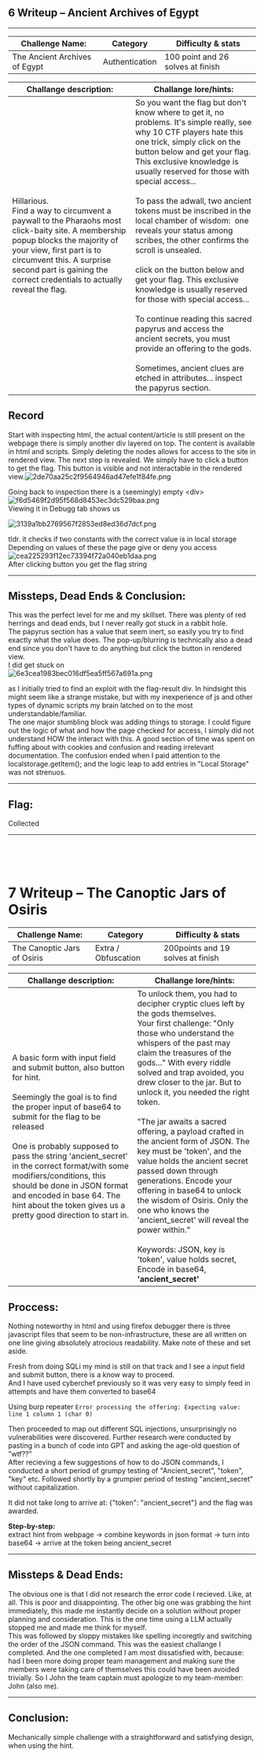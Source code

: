 ## 6 Writeup – Ancient Archives of Egypt

* * *

| Challenge Name: | Category | Difficulty & stats |
| --- | --- | --- |
| The Ancient Archives of Egypt | Authentication | 100 point and 26 solves at finish |

| Challange description: | Challange lore/hints: |
| --- | --- |
| Hillarious.   <br>Find a way to circumvent a paywall to the Pharaohs most click-baity site. A membership popup blocks the majority of your view, first part is to circumvent this. A surprise second part is gaining the correct credentials to actually reveal the flag. | So you want the flag but don't know where to get it, no problems. It's simple really, see why 10 CTF players hate this one trick, simply click on the button below and get your flag. This exclusive knowledge is usually reserved for those with special access...<br><br>To pass the adwall, two ancient tokens must be inscribed in the local chamber of wisdom:  one reveals your status among scribes, the other confirms the scroll is unsealed.<br><br>click on the button below and get your flag. This exclusive knowledge is usually reserved for those with special access...<br><br>To continue reading this sacred papyrus and access the ancient secrets, you must provide an offering to the gods.<br><br>Sometimes, ancient clues are etched in attributes... inspect the papyrus section. |

## Record

Start with inspecting html, the actual content/article is still present on the webpage there is simply another div layered on top. The content is available in html and scripts. Simply deleting the nodes allows for access to the site in rendered view. The next step is revealed. We simply have to click a button to get the flag. This button is visible and not interactable in the rendered view.![2de70aa25c2f9564946ad47efe1f84fe.png](../_resources/2de70aa25c2f9564946ad47efe1f84fe.png)

Going back to inspection there is a (seemingly) empty &lt;div&gt;   
![f6d5469f2d95f568d8453ec3dc529baa.png](../_resources/f6d5469f2d95f568d8453ec3dc529baa.png)  
Viewing it in Debugg tab shows us 

![3139a1bb2769567f2853ed8ed36d7dcf.png](../_resources/3139a1bb2769567f2853ed8ed36d7dcf.png)

tldr. it checks if two constants with the correct value is in local storage  
Depending on values of these the page give or deny you access  
![cea225293f12ec73394f72a040eb1daa.png](../_resources/cea225293f12ec73394f72a040eb1daa.png)  
After clicking button you get the flag string

* * *

## Missteps, Dead Ends & Conclusion:

This was the perfect level for me and my skillset. There was plenty of red herrings and dead ends, but I never really got stuck in a rabbit hole.   
The papyrus section has a value that seem inert, so easily you try to find exactly what the value does. The pop-up/blurring is technically also a dead end since you don't have to do anything but click the button in rendered view.   
I did get stuck on   
![6e3cea1983bec016df5ea5ff567a691a.png](../_resources/6e3cea1983bec016df5ea5ff567a691a.png)

as I initially tried to find an exploit with the flag-result div. In hindsight this might seem like a strange mistake, but with my inexperience of js and other types of dynamic scripts my brain latched on to the most understandable/familiar.  
The one major stumbling block was adding things to storage. I could figure out the logic of what and how the page checked for access, I simply did not understand HOW the interact with this. A good section of time was spent on fuffing about with cookies and confusion and reading irrelevant documentation. The confusion ended when I paid attention to the localstorage.getItem(); and the logic leap to add entries in "Local Storage" was not strenuos.

* * *

## Flag:

Collected

* * *

&nbsp;

&nbsp;

# 7 Writeup – The Canoptic Jars of Osiris

| Challenge Name: | Category | Difficulty & stats |
| --- | --- | --- |
| The Canoptic Jars of Osiris | Extra / Obfuscation | 200points and 19 solves at finish |

| Challange description: | Challange lore/hints: |
| --- | --- |
| A basic form with input field and submit button, also button for hint.  <br><br/>Seemingly the goal is to find the proper input of base64 to submit for the flag to be released  <br><br/>One is probably supposed to pass the string 'ancient_secret' in the correct format/with some modifiers/conditions, this should be done in JSON format and encoded in base 64. The hint about the token gives us a pretty good direction to start in. | To unlock them, you had to decipher cryptic clues left by the gods themselves.  <br>Your first challenge: "Only those who understand the whispers of the past may claim the treasures of the gods..." With every riddle solved and trap avoided, you drew closer to the jar. But to unlock it, you needed the right token.  <br><br/>"The jar awaits a sacred offering, a payload crafted in the ancient form of JSON. The key must be 'token', and the value holds the ancient secret passed down through generations. Encode your offering in base64 to unlock the wisdom of Osiris. Only the one who knows the 'ancient_secret' will reveal the power within."  <br><br/>Keywords: JSON, key is 'token', value holds secret, Encode in base64, **'ancient_secret'** |

## Proccess:

Nothing noteworthy in html and using firefox debugger there is three javascript files that seem to be non-infrastructure, these are all written on one line giving absolutely atrocious readability. Make note of these and set aside.

Fresh from doing SQLi my mind is still on that track and I see a input field and submit button, there is a know way to proceed.  
And I have used cyberchef previously so it was very easy to simply feed in attempts and have them converted to base64

Using burp repeater `Error processing the offering: Expecting value: line 1 column 1 (char 0)`

Then proceeded to map out different SQL injections, unsurprisingly no vulnerabilities were discovered. Further research were conducted by pasting in a bunch of code into GPT and asking the age-old question of "wtf??"  
After recieving a few suggestions of how to do JSON commands, I conducted a short period of grumpy testing of "Ancient_secret", "token", "key" etc. Followed shortly by a grumpier period of testing "ancient_secret" without capitalization.

It did not take long to arrive at: {"token": "ancient_secret"} and the flag was awarded.

**Step-by-step:**  
extract hint from webpage -> combine keywords in json format -> turn into base64 -> arrive at the token being ancient_secret

* * *

## Missteps & Dead Ends:

The obvious one is that I did not research the error code I recieved. Like, at all. This is poor and disappointing. The other big one was grabbing the hint immediately, this made me instantly decide on a solution without proper planning and consideration. This is the one time using a LLM actually stopped me and made me think for myself.  
This was followed by sloppy mistakes like spelling incoregtly and switching the order of the JSON command. This was the easiest challange I completed. And the one completed I am most dissatisfied with, because: had I been more doing proper team management and making sure the members were taking care of themselves this could have been avoided trivially. So I John the team captain must apologize to my team-member: John (also me).

* * *

## Conclusion:

Mechanically simple challenge with a straightforward and satisfying design, when using the hint.
